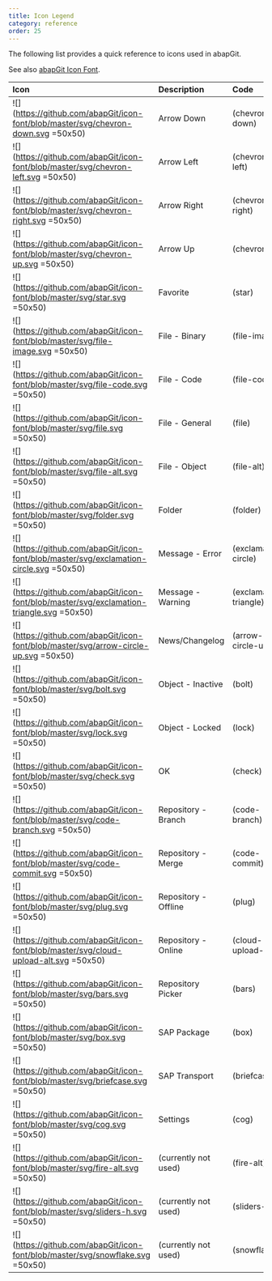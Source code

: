 ```yaml
---
title: Icon Legend
category: reference
order: 25
---
```


The following list provides a quick reference to icons used in abapGit.

See also [abapGit Icon Font](https://github.com/abapGit/icon-font).

Icon   | Description   | Code
:------ | :------------ | :------------
![](https://github.com/abapGit/icon-font/blob/master/svg/chevron-down.svg =50x50) | Arrow Down | (chevron-down)
![](https://github.com/abapGit/icon-font/blob/master/svg/chevron-left.svg =50x50) | Arrow Left | (chevron-left)
![](https://github.com/abapGit/icon-font/blob/master/svg/chevron-right.svg =50x50) | Arrow Right | (chevron-right)
![](https://github.com/abapGit/icon-font/blob/master/svg/chevron-up.svg =50x50) | Arrow Up | (chevron-up)
![](https://github.com/abapGit/icon-font/blob/master/svg/star.svg =50x50) | Favorite | (star)
![](https://github.com/abapGit/icon-font/blob/master/svg/file-image.svg =50x50) | File - Binary | (file-image)
![](https://github.com/abapGit/icon-font/blob/master/svg/file-code.svg =50x50) | File - Code | (file-code)
![](https://github.com/abapGit/icon-font/blob/master/svg/file.svg =50x50) | File - General | (file)
![](https://github.com/abapGit/icon-font/blob/master/svg/file-alt.svg =50x50) | File - Object | (file-alt)
![](https://github.com/abapGit/icon-font/blob/master/svg/folder.svg =50x50) | Folder | (folder)
![](https://github.com/abapGit/icon-font/blob/master/svg/exclamation-circle.svg =50x50) | Message - Error | (exclamation-circle)
![](https://github.com/abapGit/icon-font/blob/master/svg/exclamation-triangle.svg =50x50) | Message - Warning | (exclamation-triangle)
![](https://github.com/abapGit/icon-font/blob/master/svg/arrow-circle-up.svg =50x50) | News/Changelog | (arrow-circle-up)
![](https://github.com/abapGit/icon-font/blob/master/svg/bolt.svg =50x50) | Object - Inactive | (bolt)
![](https://github.com/abapGit/icon-font/blob/master/svg/lock.svg =50x50) | Object - Locked | (lock)
![](https://github.com/abapGit/icon-font/blob/master/svg/check.svg =50x50) | OK | (check)
![](https://github.com/abapGit/icon-font/blob/master/svg/code-branch.svg =50x50) | Repository - Branch | (code-branch)
![](https://github.com/abapGit/icon-font/blob/master/svg/code-commit.svg =50x50) | Repository - Merge | (code-commit)
![](https://github.com/abapGit/icon-font/blob/master/svg/plug.svg =50x50) | Repository - Offline | (plug)
![](https://github.com/abapGit/icon-font/blob/master/svg/cloud-upload-alt.svg =50x50) | Repository - Online | (cloud-upload-alt)
![](https://github.com/abapGit/icon-font/blob/master/svg/bars.svg =50x50) | Repository Picker | (bars)
![](https://github.com/abapGit/icon-font/blob/master/svg/box.svg =50x50) | SAP Package | (box)
![](https://github.com/abapGit/icon-font/blob/master/svg/briefcase.svg =50x50) | SAP Transport | (briefcase)
![](https://github.com/abapGit/icon-font/blob/master/svg/cog.svg =50x50) | Settings | (cog)
![](https://github.com/abapGit/icon-font/blob/master/svg/fire-alt.svg =50x50) | (currently not used) | (fire-alt)
![](https://github.com/abapGit/icon-font/blob/master/svg/sliders-h.svg =50x50) | (currently not used) | (sliders-h)
![](https://github.com/abapGit/icon-font/blob/master/svg/snowflake.svg =50x50) | (currently not used) | (snowflake)
